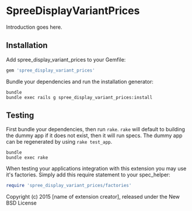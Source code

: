 SpreeDisplayVariantPrices
=========================

Introduction goes here.

Installation
------------

Add spree_display_variant_prices to your Gemfile:

```ruby
gem 'spree_display_variant_prices'
```

Bundle your dependencies and run the installation generator:

```shell
bundle
bundle exec rails g spree_display_variant_prices:install
```

Testing
-------

First bundle your dependencies, then run `rake`. `rake` will default to building the dummy app if it does not exist, then it will run specs. The dummy app can be regenerated by using `rake test_app`.

```shell
bundle
bundle exec rake
```

When testing your applications integration with this extension you may use it's factories.
Simply add this require statement to your spec_helper:

```ruby
require 'spree_display_variant_prices/factories'
```

Copyright (c) 2015 [name of extension creator], released under the New BSD License
